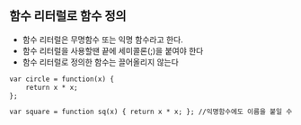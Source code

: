 ## 함수 리터럴로 함수 정의

* 함수 리터럴은 무명함수 또는 익명 함수라고 한다.
* 함수 리터럴을 사용할땐 끝에 세미콜론(;)을 붙여야 한다
* 함수 리터럴로 정의한 함수는 끌어올리지 않는다

~~~html
var circle = function(x) { 
	return x * x; 
};
~~~

~~~html
var square = function sq(x) { return x * x; }; //익명함수에도 이름을 붙일 수 있다 
~~~
